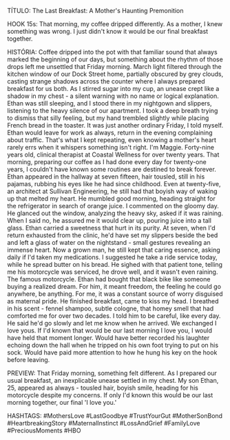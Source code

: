 TÍTULO: The Last Breakfast: A Mother's Haunting Premonition

HOOK 15s:
That morning, my coffee dripped differently. As a mother, I knew something was wrong. I just didn't know it would be our final breakfast together.

HISTÓRIA:
Coffee dripped into the pot with that familiar sound that always marked the beginning of our days, but something about the rhythm of those drops left me unsettled that Friday morning. March light filtered through the kitchen window of our Dock Street home, partially obscured by grey clouds, casting strange shadows across the counter where I always prepared breakfast for us both. As I stirred sugar into my cup, an unease crept like a shadow in my chest - a silent warning with no name or logical explanation. Ethan was still sleeping, and I stood there in my nightgown and slippers, listening to the heavy silence of our apartment. I took a deep breath trying to dismiss that silly feeling, but my hand trembled slightly while placing French bread in the toaster. It was just another ordinary Friday, I told myself. Ethan would leave for work as always, return in the evening complaining about traffic. That's what I kept repeating, even knowing a mother's heart rarely errs when it whispers something isn't right. I'm Maggie. Forty-nine years old, clinical therapist at Coastal Wellness for over twenty years. That morning, preparing our coffee as I had done every day for twenty-one years, I couldn't have known some routines are destined to break forever. Ethan appeared in the hallway at seven fifteen, hair tousled, still in his pajamas, rubbing his eyes like he had since childhood. Even at twenty-five, an architect at Sullivan Engineering, he still had that boyish way of waking up that melted my heart. He mumbled good morning, heading straight for the refrigerator in search of orange juice. I commented on the gloomy day. He glanced out the window, analyzing the heavy sky, asked if it was raining. When I said no, he assured me it would clear up, pouring juice into a tall glass. Ethan carried a sweetness that hurt in its purity. At seven, when I'd return exhausted from the clinic, he'd have set my slippers beside the bed and left a glass of water on the nightstand - small gestures revealing an immense heart. Now a grown man, he still kept that caring essence, asking daily if I'd taken my medications. I suggested he take a ride service today, while he spread butter on his bread. He sighed with that patient tone, telling me his motorcycle was serviced, he drove well, and it wasn't even raining. The famous motorcycle. Ethan had bought that black bike like someone buying a realized dream. For him, it meant freedom, the feeling he could go anywhere, be anything. For me, it was a constant source of worry disguised as maternal pride. He finished breakfast, came to kiss my head. I breathed in his scent - fennel shampoo, subtle cologne, that homey smell that had comforted me for over two decades. I told him to be careful, like every day. He said he'd go slowly and let me know when he arrived. We exchanged I love yous. If I'd known that would be our last morning I love you, I would have held that moment longer. Would have better recorded his laughter echoing down the hall when he tripped on his own foot trying to put on his sock. Would have paid more attention to how he hung his key on the hook before leaving.

PREVIEW:
That Friday morning, something felt different. As I prepared our usual breakfast, an inexplicable unease settled in my chest. My son Ethan, 25, appeared as always - tousled hair, boyish smile, heading for his motorcycle despite my concerns. If only I'd known this would be our last morning together, our final 'I love you.'

HASHTAGS:
#MothersLove #LastGoodbye #TrustYourGut #MotherSonBond #HeartbreakingStory #MaternalInstinct #LossAndGrief #FamilyLove #PreciousMoments #HBO